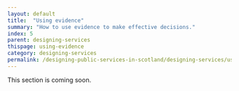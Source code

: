 ```yaml
---
layout: default
title:  "Using evidence"
summary: "How to use evidence to make effective decisions."
index: 5
parent: designing-services
thispage: using-evidence
category: designing-services
permalink: /designing-public-services-in-scotland/designing-services/using-evidence/
---
```


This section is coming soon.
